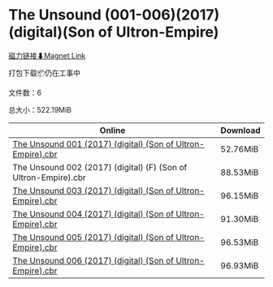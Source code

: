 # The Unsound (001-006)(2017)(digital)(Son of Ultron-Empire)

[磁力链接⬇Magnet Link](magnet:?xt=urn:btih:804dd1c3179e0737b68df44f15c19836dc4e8f63&dn=The%20Unsound%20%28001-006%29%282017%29%28digital%29%28Son%20of%20Ultron-Empire%29)

打包下载📦仍在工事中

文件数：6

总大小：522.19MiB

Online | Download
--- | ---
[The Unsound 001 (2017) (digital) (Son of Ultron-Empire).cbr](https://github.com/alicewish/markdown/blob/master/comic/Unsound-001-2017-digital-Son-of-Ultron-Empire-cbr.md) | 52.76MiB
The Unsound 002 (2017) (digital) (F) (Son of Ultron-Empire).cbr | 88.53MiB
[The Unsound 003 (2017) (digital) (Son of Ultron-Empire).cbr](https://github.com/alicewish/markdown/blob/master/comic/Unsound-003-2017-digital-Son-of-Ultron-Empire-cbr.md) | 96.15MiB
[The Unsound 004 (2017) (digital) (Son of Ultron-Empire).cbr](https://github.com/alicewish/markdown/blob/master/comic/Unsound-004-2017-digital-Son-of-Ultron-Empire-cbr.md) | 91.30MiB
[The Unsound 005 (2017) (digital) (Son of Ultron-Empire).cbr](https://github.com/alicewish/markdown/blob/master/comic/Unsound-005-2017-digital-Son-of-Ultron-Empire-cbr.md) | 96.53MiB
[The Unsound 006 (2017) (digital) (Son of Ultron-Empire).cbr](https://github.com/alicewish/markdown/blob/master/comic/Unsound-006-2017-digital-Son-of-Ultron-Empire-cbr.md) | 96.93MiB